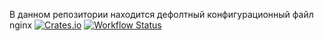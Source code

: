 В данном репозитории находится дефолтный конфигурационный файл nginx
[![Crates.io](https://img.shields.io/crates/v/cargo-readme.svg)](https://crates.io/crates/cargo-readme)
[![Workflow Status](https://github.com/livioribeiro/cargo-readme/workflows/main/badge.svg)](https://github.com/livioribeiro/cargo-readme/actions?query=workflow%3A%22main%22)

